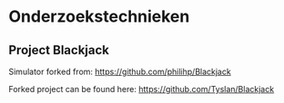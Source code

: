 # Onderzoekstechnieken
## Project Blackjack


Simulator forked from:
https://github.com/philihp/Blackjack

Forked project can be found here:
https://github.com/Tyslan/Blackjack